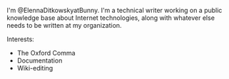 I'm @ElennaDitkowskyatBunny. I'm a technical writer working on a public knowledge base about Internet technologies, along with whatever else needs to be written at my organization.

Interests:
- The Oxford Comma
- Documentation
- Wiki-editing

<!---
ElennaDitkowskyatBunny/ElennaDitkowskyatBunny is a ✨ special ✨ repository because its `README.md` (this file) appears on your GitHub profile.
You can click the Preview link to take a look at your changes.
--->
